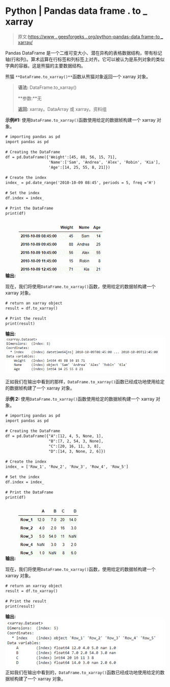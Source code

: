 # Python | Pandas data frame . to _ xarray

> 原文:[https://www . geesforgeks . org/python-pandas-data frame-to _ xarray/](https://www.geeksforgeeks.org/python-pandas-dataframe-to_xarray/)

Pandas DataFrame 是一个二维可变大小、潜在异构的表格数据结构，带有标记轴(行和列)。算术运算在行标签和列标签上对齐。它可以被认为是系列对象的类似字典的容器。这是熊猫的主要数据结构。

熊猫 `**DataFrame.to_xarray()**`函数从熊猫对象返回一个 xarray 对象。

> **语法:** DataFrame.to_xarray()
> 
> **参数:**无
> 
> **返回:** xarray。DataArray 或 xarray。资料组

**示例#1:** 使用`DataFrame.to_xarray()`函数使用给定的数据帧构建一个 xarray 对象。

```
# importing pandas as pd
import pandas as pd

# Creating the DataFrame
df = pd.DataFrame({'Weight':[45, 88, 56, 15, 71],
                   'Name':['Sam', 'Andrea', 'Alex', 'Robin', 'Kia'],
                   'Age':[14, 25, 55, 8, 21]})

# Create the index
index_ = pd.date_range('2010-10-09 08:45', periods = 5, freq ='H')

# Set the index
df.index = index_

# Print the DataFrame
print(df)
```

**输出:**
![](img/a98bc6dd87f7561204138ad3e9e5cf1d.png)

现在，我们将使用`DataFrame.to_xarray()`函数，使用给定的数据帧构建一个 xarray 对象。

```
# return an xarray object
result = df.to_xarray()

# Print the result
print(result)
```

**输出:**
![](img/7cfa1594425678cf59acdf1858193120.png)

正如我们在输出中看到的那样，`DataFrame.to_xarray()`函数已经成功地使用给定的数据帧构建了一个 xarray 对象。

**示例 2:** 使用`DataFrame.to_xarray()`函数使用给定的数据帧构建一个 xarray 对象。

```
# importing pandas as pd
import pandas as pd

# Creating the DataFrame
df = pd.DataFrame({"A":[12, 4, 5, None, 1], 
                   "B":[7, 2, 54, 3, None], 
                   "C":[20, 16, 11, 3, 8], 
                   "D":[14, 3, None, 2, 6]}) 

# Create the index
index_ = ['Row_1', 'Row_2', 'Row_3', 'Row_4', 'Row_5']

# Set the index
df.index = index_

# Print the DataFrame
print(df)
```

**输出:**
![](img/0b8a01d9a4a8d2a41f2d5f3dbdf72d6b.png)

现在，我们将使用`DataFrame.to_xarray()`函数，使用给定的数据帧构建一个 xarray 对象。

```
# return an xarray object
result = df.to_xarray()

# Print the result
print(result)
```

**输出:**
![](img/2164bda4f7e9579cbb3c642ad0998773.png)
正如我们在输出中看到的，`DataFrame.to_xarray()`函数已经成功地使用给定的数据帧构建了一个 xarray 对象。